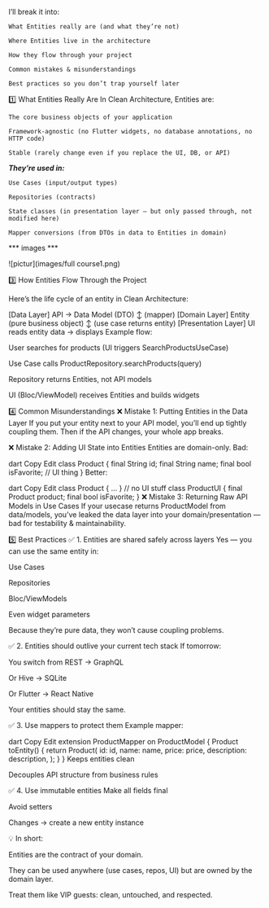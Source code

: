 I’ll break it into:
```
What Entities really are (and what they’re not)

Where Entities live in the architecture

How they flow through your project

Common mistakes & misunderstandings

Best practices so you don’t trap yourself later

```

1️⃣ What Entities Really Are
In Clean Architecture, Entities are:

```
The core business objects of your application

Framework-agnostic (no Flutter widgets, no database annotations, no HTTP code)

Stable (rarely change even if you replace the UI, DB, or API)

```


***They’re used in:***

```
Use Cases (input/output types)

Repositories (contracts)

State classes (in presentation layer — but only passed through, not modified here)

Mapper conversions (from DTOs in data to Entities in domain)

```
*** images ***

![pictur](images/full course1.png)


3️⃣ How Entities Flow Through the Project

Here’s the life cycle of an entity in Clean Architecture:

[Data Layer]
API → Data Model (DTO) 
     ↕ (mapper)
[Domain Layer]
Entity (pure business object)
     ↕ (use case returns entity)
[Presentation Layer]
UI reads entity data → displays
Example flow:

User searches for products (UI triggers SearchProductsUseCase)

Use Case calls ProductRepository.searchProducts(query)

Repository returns Entities, not API models

UI (Bloc/ViewModel) receives Entities and builds widgets

4️⃣ Common Misunderstandings
❌ Mistake 1: Putting Entities in the Data Layer
If you put your entity next to your API model, you’ll end up tightly coupling them.
Then if the API changes, your whole app breaks.

❌ Mistake 2: Adding UI State into Entities
Entities are domain-only.
Bad:

dart
Copy
Edit
class Product {
  final String id;
  final String name;
  final bool isFavorite; // UI thing
}
Better:

dart
Copy
Edit
class Product { ... } // no UI stuff
class ProductUI {
  final Product product;
  final bool isFavorite;
}
❌ Mistake 3: Returning Raw API Models in Use Cases
If your usecase returns ProductModel from data/models,
you’ve leaked the data layer into your domain/presentation — bad for testability & maintainability.

5️⃣ Best Practices
✅ 1. Entities are shared safely across layers
Yes — you can use the same entity in:

Use Cases

Repositories

Bloc/ViewModels

Even widget parameters

Because they’re pure data, they won’t cause coupling problems.

✅ 2. Entities should outlive your current tech stack
If tomorrow:

You switch from REST → GraphQL

Or Hive → SQLite

Or Flutter → React Native

Your entities should stay the same.

✅ 3. Use mappers to protect them
Example mapper:

dart
Copy
Edit
extension ProductMapper on ProductModel {
  Product toEntity() {
    return Product(
      id: id,
      name: name,
      price: price,
      description: description,
    );
  }
}
Keeps entities clean

Decouples API structure from business rules

✅ 4. Use immutable entities
Make all fields final

Avoid setters

Changes → create a new entity instance

💡 In short:

Entities are the contract of your domain.

They can be used anywhere (use cases, repos, UI) but are owned by the domain layer.

Treat them like VIP guests: clean, untouched, and respected.

